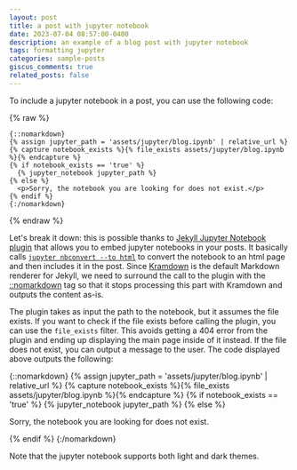 ```yaml
---
layout: post
title: a post with jupyter notebook
date: 2023-07-04 08:57:00-0400
description: an example of a blog post with jupyter notebook
tags: formatting jupyter
categories: sample-posts
giscus_comments: true
related_posts: false
---
```

To include a jupyter notebook in a post, you can use the following code:

{% raw %}

```liquid
{::nomarkdown}
{% assign jupyter_path = 'assets/jupyter/blog.ipynb' | relative_url %}
{% capture notebook_exists %}{% file_exists assets/jupyter/blog.ipynb %}{% endcapture %}
{% if notebook_exists == 'true' %}
  {% jupyter_notebook jupyter_path %}
{% else %}
  <p>Sorry, the notebook you are looking for does not exist.</p>
{% endif %}
{:/nomarkdown}
```

{% endraw %}

Let's break it down: this is possible thanks to [Jekyll Jupyter Notebook
plugin](https://github.com/red-data-tools/jekyll-jupyter-notebook) that allows you to embed jupyter
notebooks in your posts. It basically calls [`jupyter nbconvert --to
html`](https://nbconvert.readthedocs.io/en/latest/usage.html#convert-html) to convert the notebook
to an html page and then includes it in the post. Since
[Kramdown](https://jekyllrb.com/docs/configuration/markdown/) is the default Markdown renderer for
Jekyll, we need to surround the call to the plugin with the
[::nomarkdown](https://kramdown.gettalong.org/syntax.html#extensions) tag so that it stops
processing this part with Kramdown and outputs the content as-is.

The plugin takes as input the path to the notebook, but it assumes the file exists. If you want to
check if the file exists before calling the plugin, you can use the `file_exists` filter. This
avoids getting a 404 error from the plugin and ending up displaying the main page inside of it
instead. If the file does not exist, you can output a message to the user. The code displayed above
outputs the following:

{::nomarkdown}
{% assign jupyter_path = 'assets/jupyter/blog.ipynb' | relative_url %}
{% capture notebook_exists %}{% file_exists assets/jupyter/blog.ipynb %}{% endcapture %}
{% if notebook_exists == 'true' %}
  {% jupyter_notebook jupyter_path %}
{% else %}
  <p>Sorry, the notebook you are looking for does not exist.</p>
{% endif %}
{:/nomarkdown}

Note that the jupyter notebook supports both light and dark themes.
